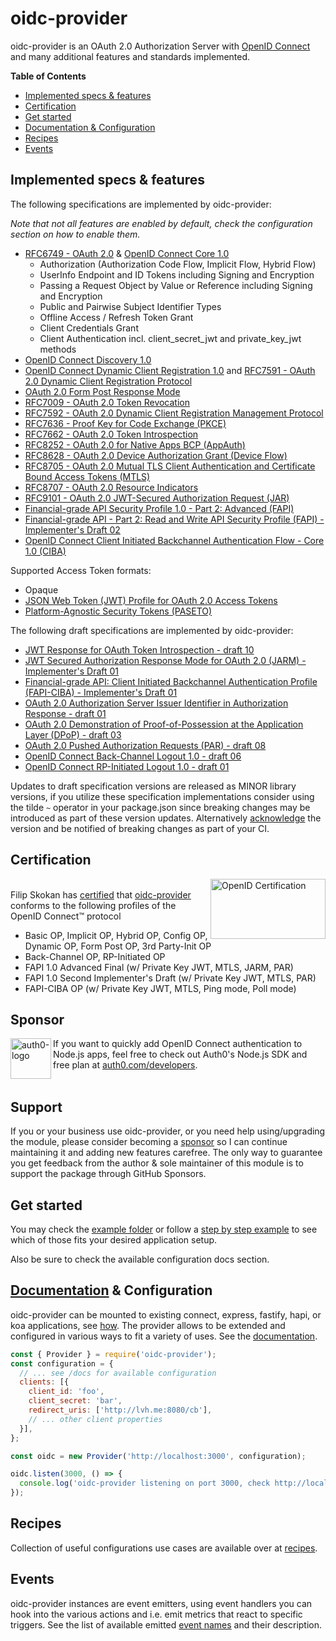 # oidc-provider

oidc-provider is an OAuth 2.0 Authorization Server with [OpenID Connect][openid-connect] and many
additional features and standards implemented.

**Table of Contents**

- [Implemented specs & features](#implemented-specs--features)
- [Certification](#certification)
- [Get started](#get-started)
- [Documentation & Configuration](#documentation--configuration)
- [Recipes](#recipes)
- [Events](#events)

## Implemented specs & features

The following specifications are implemented by oidc-provider:

_Note that not all features are enabled by default, check the configuration section on how to enable them._

- [RFC6749 - OAuth 2.0][oauth2] & [OpenID Connect Core 1.0][core]
  - Authorization (Authorization Code Flow, Implicit Flow, Hybrid Flow)
  - UserInfo Endpoint and ID Tokens including Signing and Encryption
  - Passing a Request Object by Value or Reference including Signing and Encryption
  - Public and Pairwise Subject Identifier Types
  - Offline Access / Refresh Token Grant
  - Client Credentials Grant
  - Client Authentication incl. client_secret_jwt and private_key_jwt methods
- [OpenID Connect Discovery 1.0][discovery]
- [OpenID Connect Dynamic Client Registration 1.0][registration] and [RFC7591 - OAuth 2.0 Dynamic Client Registration Protocol][oauth2-registration]
- [OAuth 2.0 Form Post Response Mode][form-post]
- [RFC7009 - OAuth 2.0 Token Revocation][revocation]
- [RFC7592 - OAuth 2.0 Dynamic Client Registration Management Protocol][registration-management]
- [RFC7636 - Proof Key for Code Exchange (PKCE)][pkce]
- [RFC7662 - OAuth 2.0 Token Introspection][introspection]
- [RFC8252 - OAuth 2.0 for Native Apps BCP (AppAuth)][oauth-native-apps]
- [RFC8628 - OAuth 2.0 Device Authorization Grant (Device Flow)][device-flow]
- [RFC8705 - OAuth 2.0 Mutual TLS Client Authentication and Certificate Bound Access Tokens (MTLS)][mtls]
- [RFC8707 - OAuth 2.0 Resource Indicators][resource-indicators]
- [RFC9101 - OAuth 2.0 JWT-Secured Authorization Request (JAR)][jar]
- [Financial-grade API Security Profile 1.0 - Part 2: Advanced (FAPI)][fapi]
- [Financial-grade API - Part 2: Read and Write API Security Profile (FAPI) - Implementer's Draft 02][fapi-id2]
- [OpenID Connect Client Initiated Backchannel Authentication Flow - Core 1.0 (CIBA)][ciba]

Supported Access Token formats:

- Opaque
- [JSON Web Token (JWT) Profile for OAuth 2.0 Access Tokens][jwt-at]
- [Platform-Agnostic Security Tokens (PASETO)][paseto-at]

The following draft specifications are implemented by oidc-provider:

- [JWT Response for OAuth Token Introspection - draft 10][jwt-introspection]
- [JWT Secured Authorization Response Mode for OAuth 2.0 (JARM) - Implementer's Draft 01][jarm]
- [Financial-grade API: Client Initiated Backchannel Authentication Profile (FAPI-CIBA) - Implementer's Draft 01][fapi-ciba]
- [OAuth 2.0 Authorization Server Issuer Identifier in Authorization Response - draft 01][iss-auth-resp]
- [OAuth 2.0 Demonstration of Proof-of-Possession at the Application Layer (DPoP) - draft 03][dpop]
- [OAuth 2.0 Pushed Authorization Requests (PAR) - draft 08][par]
- [OpenID Connect Back-Channel Logout 1.0 - draft 06][backchannel-logout]
- [OpenID Connect RP-Initiated Logout 1.0 - draft 01][rpinitiated-logout]

Updates to draft specification versions are released as MINOR library versions,
if you utilize these specification implementations consider using the tilde `~` operator in your
package.json since breaking changes may be introduced as part of these version updates. Alternatively
[acknowledge](/docs/README.md#features) the version and be notified of breaking changes as part of
your CI.

## Certification
[<img width="184" height="96" align="right" src="https://cdn.jsdelivr.net/gh/panva/node-oidc-provider@acd3ebf2f5ebbb5605463cb681a1fb2ab9742ace/OpenID_Certified.png" alt="OpenID Certification">][openid-certified-link]  
Filip Skokan has [certified][openid-certified-link] that [oidc-provider][npm-url]
conforms to the following profiles of the OpenID Connect™ protocol

- Basic OP, Implicit OP, Hybrid OP, Config OP, Dynamic OP, Form Post OP, 3rd Party-Init OP
- Back-Channel OP, RP-Initiated OP
- FAPI 1.0 Advanced Final (w/ Private Key JWT, MTLS, JARM, PAR)
- FAPI 1.0 Second Implementer's Draft (w/ Private Key JWT, MTLS, PAR)
- FAPI-CIBA OP (w/ Private Key JWT, MTLS, Ping mode, Poll mode)

## Sponsor

[<img width="65" height="65" align="left" src="https://avatars.githubusercontent.com/u/2824157?s=75&v=4" alt="auth0-logo">][sponsor-auth0] If you want to quickly add OpenID Connect authentication to Node.js apps, feel free to check out Auth0's Node.js SDK and free plan at [auth0.com/developers][sponsor-auth0].<br><br>

## Support

If you or your business use oidc-provider, or you need help using/upgrading the module, please consider becoming a [sponsor][support-sponsor] so I can continue maintaining it and adding new features carefree. The only way to guarantee you get feedback from the author & sole maintainer of this module is to support the package through GitHub Sponsors.

## Get started
You may check the [example folder](/example) or follow a [step by step example][example-repo] to see
which of those fits your desired application setup.

Also be sure to check the available configuration docs section.

## [Documentation](/docs/README.md) & Configuration

oidc-provider can be mounted to existing connect, express, fastify, hapi, or koa applications, see
[how](/docs/README.md#mounting-oidc-provider). The provider allows to be extended and configured in
various ways to fit a variety of uses. See the [documentation](/docs/README.md).

```js
const { Provider } = require('oidc-provider');
const configuration = {
  // ... see /docs for available configuration
  clients: [{
    client_id: 'foo',
    client_secret: 'bar',
    redirect_uris: ['http://lvh.me:8080/cb'],
    // ... other client properties
  }],
};

const oidc = new Provider('http://localhost:3000', configuration);

oidc.listen(3000, () => {
  console.log('oidc-provider listening on port 3000, check http://localhost:3000/.well-known/openid-configuration');
});
```


## Recipes
Collection of useful configurations use cases are available over at [recipes](/recipes).


## Events
oidc-provider instances are event emitters, using event handlers you can hook into the various
actions and i.e. emit metrics that react to specific triggers. See the list of available emitted [event names](/docs/events.md) and their description.


[npm-url]: https://www.npmjs.com/package/oidc-provider
[openid-certified-link]: https://openid.net/certification/
[openid-connect]: https://openid.net/connect/
[core]: https://openid.net/specs/openid-connect-core-1_0.html
[discovery]: https://openid.net/specs/openid-connect-discovery-1_0.html
[oauth2-registration]: https://tools.ietf.org/html/rfc7591
[registration]: https://openid.net/specs/openid-connect-registration-1_0.html
[form-post]: https://openid.net/specs/oauth-v2-form-post-response-mode-1_0.html
[oauth2]: https://tools.ietf.org/html/rfc6749
[oauth2-bearer]: https://tools.ietf.org/html/rfc6750
[revocation]: https://tools.ietf.org/html/rfc7009
[introspection]: https://tools.ietf.org/html/rfc7662
[pkce]: https://tools.ietf.org/html/rfc7636
[example-repo]: https://github.com/panva/node-oidc-provider-example
[backchannel-logout]: https://openid.net/specs/openid-connect-backchannel-1_0-06.html
[registration-management]: https://tools.ietf.org/html/rfc7592
[oauth-native-apps]: https://tools.ietf.org/html/rfc8252
[jar]: https://www.rfc-editor.org/rfc/rfc9101.html
[device-flow]: https://tools.ietf.org/html/rfc8628
[jwt-introspection]: https://tools.ietf.org/html/draft-ietf-oauth-jwt-introspection-response-10
[sponsor-auth0]: https://auth0.com/developers?utm_source=GHsponsor&utm_medium=GHsponsor&utm_campaign=oidc-provider&utm_content=auth
[mtls]: https://tools.ietf.org/html/rfc8705
[dpop]: https://tools.ietf.org/html/draft-ietf-oauth-dpop-03
[resource-indicators]: https://tools.ietf.org/html/rfc8707
[jarm]: https://openid.net/specs/openid-financial-api-jarm-ID1.html
[jwt-at]: https://tools.ietf.org/html/draft-ietf-oauth-access-token-jwt-11
[paseto-at]: https://paseto.io
[support-sponsor]: https://github.com/sponsors/panva
[par]: https://tools.ietf.org/html/draft-ietf-oauth-par-08
[rpinitiated-logout]: https://openid.net/specs/openid-connect-rpinitiated-1_0-01.html
[iss-auth-resp]: https://tools.ietf.org/html/draft-ietf-oauth-iss-auth-resp-01
[fapi-id2]: https://openid.net/specs/openid-financial-api-part-2-ID2.html
[fapi]: https://openid.net/specs/openid-financial-api-part-2-1_0.html
[ciba]: https://openid.net/specs/openid-client-initiated-backchannel-authentication-core-1_0-final.html
[fapi-ciba]: https://openid.net/specs/openid-financial-api-ciba-ID1.html
